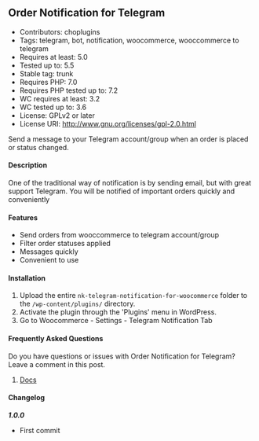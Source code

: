 ## Order Notification for Telegram

* Contributors: choplugins
* Tags: telegram, bot, notification, woocommerce, wooccommerce to telegram
* Requires at least: 5.0
* Tested up to: 5.5
* Stable tag: trunk
* Requires PHP: 7.0
* Requires PHP tested up to: 7.2
* WC requires at least: 3.2
* WC tested up to: 3.6
* License: GPLv2 or later
* License URI: http://www.gnu.org/licenses/gpl-2.0.html

Send a message to your Telegram account/group when an order is placed or status changed.

#### Description

One of the traditional way of notification is by sending email, but with great support Telegram. You will be notified of important orders quickly and conveniently

#### Features

* Send orders from wooccommerce to telegram account/group
* Filter order statuses applied
* Messages quickly
* Convenient to use

#### Installation

1. Upload the entire `nk-telegram-notification-for-woocommerce` folder to the `/wp-content/plugins/` directory.
2. Activate the plugin through the 'Plugins' menu in WordPress.
3. Go to Woocommerce - Settings - Telegram Notification Tab

#### Frequently Asked Questions

Do you have questions or issues with Order Notification for Telegram? Leave a comment in this post.

1. [Docs](https://choplugins.com/en/blog/telegram-notification-woocommerce-tutorial)


#### Changelog

***1.0.0***
* First commit
